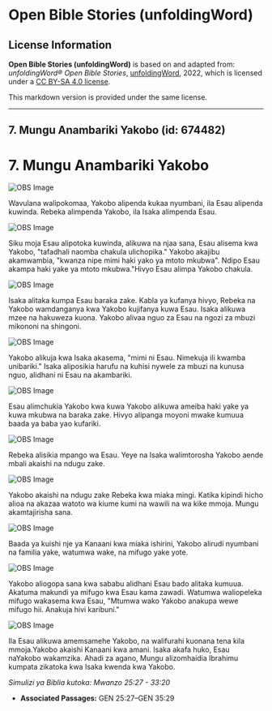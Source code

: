 # Open Bible Stories (unfoldingWord)

## License Information

**Open Bible Stories (unfoldingWord)** is based on and adapted from: _unfoldingWord® Open Bible Stories_, [unfoldingWord](https://unfoldingword.org/utw), 2022, which is licensed under a [CC BY-SA 4.0 license](https://creativecommons.org/licenses/by-sa/4.0/legalcode.en).

This markdown version is provided under the same license.



--------------------------------

## 7. Mungu Anambariki Yakobo (id: 674482)

7\. Mungu Anambariki Yakobo
===========================

![OBS Image](https://cdn.door43.org/obs/jpg/360px/obs-en-07-01.jpg?direct&)

Wavulana walipokomaa, Yakobo alipenda kukaa nyumbani, ila Esau alipenda kuwinda. Rebeka alimpenda Yakobo, ila Isaka alimpenda Esau.

![OBS Image](https://cdn.door43.org/obs/jpg/360px/obs-en-07-02.jpg?direct&)

Siku moja Esau alipotoka kuwinda, alikuwa na njaa sana, Esau alisema kwa Yakobo, "tafadhali naomba chakula ulichopika." Yakobo akajibu akamwambia, "kwanza nipe mimi haki yako ya mtoto mkubwa". Ndipo Esau akampa haki yake ya mtoto mkubwa."Hivyo Esau alimpa Yakobo chakula.

![OBS Image](https://cdn.door43.org/obs/jpg/360px/obs-en-07-03.jpg?direct&)

Isaka alitaka kumpa Esau baraka zake. Kabla ya kufanya hivyo, Rebeka na Yakobo wamdanganya kwa Yakobo kujifanya kuwa Esau. Isaka alikuwa mzee na hakuweza kuona. Yakobo alivaa nguo za Esau na ngozi za mbuzi mikononi na shingoni.

![OBS Image](https://cdn.door43.org/obs/jpg/360px/obs-en-07-04.jpg?direct&)

Yakobo alikuja kwa Isaka akasema, "mimi ni Esau. Nimekuja ili kwamba unibariki." Isaka aliposikia harufu na kuhisi nywele za mbuzi na kunusa nguo, alidhani ni Esau na akambariki.

![OBS Image](https://cdn.door43.org/obs/jpg/360px/obs-en-07-05.jpg?direct&)

Esau alimchukia Yakobo kwa kuwa Yakobo alikuwa ameiba haki yake ya kuwa mkubwa na baraka zake. Hivyo alipanga moyoni mwake kumuua baada ya baba yao kufariki.

![OBS Image](https://cdn.door43.org/obs/jpg/360px/obs-en-07-06.jpg?direct&)

Rebeka alisikia mpango wa Esau. Yeye na Isaka walimtorosha Yakobo aende mbali akaishi na ndugu zake.

![OBS Image](https://cdn.door43.org/obs/jpg/360px/obs-en-07-07.jpg?direct&)

Yakobo akaishi na ndugu zake Rebeka kwa miaka mingi. Katika kipindi hicho alioa na akazaa watoto wa kiume kumi na wawili na wa kike mmoja. Mungu akamtajirisha sana.

![OBS Image](https://cdn.door43.org/obs/jpg/360px/obs-en-07-08.jpg?direct&)

Baada ya kuishi nje ya Kanaani kwa miaka ishirini, Yakobo alirudi nyumbani na familia yake, watumwa wake, na mifugo yake yote.

![OBS Image](https://cdn.door43.org/obs/jpg/360px/obs-en-07-09.jpg?direct&)

Yakobo aliogopa sana kwa sababu alidhani Esau bado alitaka kumuua. Akatuma makundi ya mifugo kwa Esau kama zawadi. Watumwa waliopeleka mifugo wakasema kwa Esau, "Mtumwa wako Yakobo anakupa wewe mifugo hii. Anakuja hivi karibuni."

![OBS Image](https://cdn.door43.org/obs/jpg/360px/obs-en-07-10.jpg?direct&)

Ila Esau alikuwa amemsamehe Yakobo, na walifurahi kuonana tena kila mmoja.Yakobo akaishi Kanaani kwa amani. Isaka akafa huko, Esau naYakobo wakamzika. Ahadi za agano, Mungu alizomhaidia Ibrahimu kumpata zikatoka kwa Isaka kwenda kwa Yakobo.

*Simulizi ya Biblia kutoka: Mwanzo 25:27 \- 33:20*

* **Associated Passages:** GEN 25:27–GEN 35:29

